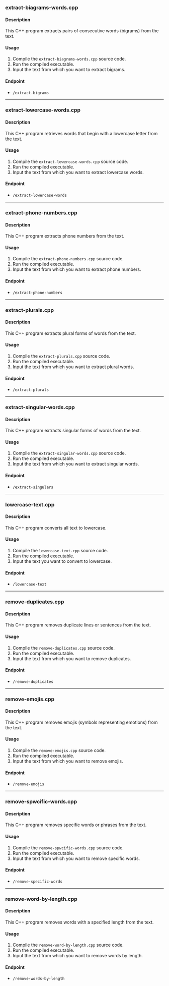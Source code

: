 ### extract-biagrams-words.cpp

#### Description
This C++ program extracts pairs of consecutive words (bigrams) from the text.

#### Usage
1. Compile the `extract-biagrams-words.cpp` source code.
2. Run the compiled executable.
3. Input the text from which you want to extract bigrams.

#### Endpoint
- `/extract-bigrams`

---

### extract-lowercase-words.cpp

#### Description
This C++ program retrieves words that begin with a lowercase letter from the text.

#### Usage
1. Compile the `extract-lowercase-words.cpp` source code.
2. Run the compiled executable.
3. Input the text from which you want to extract lowercase words.

#### Endpoint
- `/extract-lowercase-words`

---

### extract-phone-numbers.cpp

#### Description
This C++ program extracts phone numbers from the text.

#### Usage
1. Compile the `extract-phone-numbers.cpp` source code.
2. Run the compiled executable.
3. Input the text from which you want to extract phone numbers.

#### Endpoint
- `/extract-phone-numbers`

---

### extract-plurals.cpp

#### Description
This C++ program extracts plural forms of words from the text.

#### Usage
1. Compile the `extract-plurals.cpp` source code.
2. Run the compiled executable.
3. Input the text from which you want to extract plural words.

#### Endpoint
- `/extract-plurals`

---

### extract-singular-words.cpp

#### Description
This C++ program extracts singular forms of words from the text.

#### Usage
1. Compile the `extract-singular-words.cpp` source code.
2. Run the compiled executable.
3. Input the text from which you want to extract singular words.

#### Endpoint
- `/extract-singulars`

---

### lowercase-text.cpp

#### Description
This C++ program converts all text to lowercase.

#### Usage
1. Compile the `lowercase-text.cpp` source code.
2. Run the compiled executable.
3. Input the text you want to convert to lowercase.

#### Endpoint
- `/lowercase-text`

---

### remove-duplicates.cpp

#### Description
This C++ program removes duplicate lines or sentences from the text.

#### Usage
1. Compile the `remove-duplicates.cpp` source code.
2. Run the compiled executable.
3. Input the text from which you want to remove duplicates.

#### Endpoint
- `/remove-duplicates`

---

### remove-emojis.cpp

#### Description
This C++ program removes emojis (symbols representing emotions) from the text.

#### Usage
1. Compile the `remove-emojis.cpp` source code.
2. Run the compiled executable.
3. Input the text from which you want to remove emojis.

#### Endpoint
- `/remove-emojis`

---

### remove-spwcific-words.cpp

#### Description
This C++ program removes specific words or phrases from the text.

#### Usage
1. Compile the `remove-spwcific-words.cpp` source code.
2. Run the compiled executable.
3. Input the text from which you want to remove specific words.

#### Endpoint
- `/remove-specific-words`

---

### remove-word-by-length.cpp

#### Description
This C++ program removes words with a specified length from the text.

#### Usage
1. Compile the `remove-word-by-length.cpp` source code.
2. Run the compiled executable.
3. Input the text from which you want to remove words by length.

#### Endpoint
- `/remove-words-by-length`
